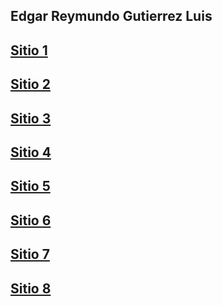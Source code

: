 <!DOCTYPE html>
<html lang="en">
<head>
    <meta charset="UTF-8">
    <meta name="viewport" content="width=device-width, initial-scale=1.0">
    <title>Document</title>
    <link rel="stylesheet" href="">
</head>
<body background="red"> 
    <h2>Edgar Reymundo Gutierrez Luis</h2>
    <h2><a href="Sitio1/index.html">Sitio 1</a></h2>
    <h2><a href="sitio2/index.html">Sitio 2</a></h2>
    <h2><a href="Sitio3/index.html">Sitio 3</a></h2>
    <h2><a href="Sitio4/index.html">Sitio 4</a></h2>
    <h2><a href="Sitio5/index.html">Sitio 5</a></h2>
    <h2><a href="Sitio6/prueba.html">Sitio 6</a></h2>
    <h2><a href="Sitio7/ge.html">Sitio 7</a></h2>
    <h2><a href="Sitio8/index.html">Sitio 8</a></h2>
</body>
</html>
